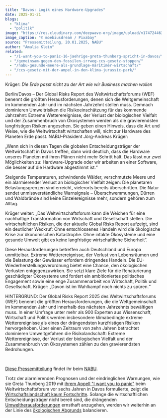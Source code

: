 ```yaml
---
title: "Davos: Logik eines Hardware-Upgrades"
date: 2025-01-21
blogs: 
  - "klima"
  - "politik"
image: "https://res.cloudinary.com/deepwave-org/image/upload/v1747244633/deepwave.org/hardware_technik_upgrade_davos_pixabay_moebiusdream.jpg"
image_caption: "© moebiusdream / Pixabay"
source: "Pressemitteilung, 20.01.2025, NABU"
author: "Amalia Klein"
related: 
  - "/i-want-you-to-panic-16-jaehrige-greta-thunberg-spricht-in-davos/"
  - "/gemeinsam-gegen-den-fossilen-irrweg-ccs-gesetz-stoppen/"
  - "/nabu-gesunde-meere-als-grundlage-maritimer-wirtschaft/"
  - "/ccs-gesetz-mit-der-ampel-in-den-klima-jurassic-park/"
---
```


Krüger: _Die Erde passt nicht zu der Art wie wir Business machen wollen_

Berlin/Davos – Der Global Risks Report des Weltwirtschaftsforums (WEF) benennt die größten Herausforderungen, denen sich die Weltgemeinschaft im kommenden Jahr und im nächsten Jahrzehnt stellen muss. Demnach dominieren Umweltrisiken die Risikoeinschätzung für das kommende Jahrzehnt: Extreme Wetterereignisse, der Verlust der biologischen Vielfalt und der Zusammenbruch von Ökosystemen werden als die gravierendsten langfristigen Risiken angesehen. Sie geben einen Hinweis, dass die Art und Weise, wie die Weltwirtschaft wirtschaften will, nicht zur Hardware des Planeten Erde passt. NABU-Präsident Jörg-Andreas Krüger:

„Wenn sich in diesen Tagen die globalen Entscheidungsträger der Weltwirtschaft in Davos treffen, dann wird deutlich, dass die Hardware unseres Planeten mit ihren Plänen nicht mehr Schritt hält. Das lässt nur zwei Möglichkeiten zu: Hardware-Upgrade oder wir arbeiten an einer Software, die besser auf die Hardware abgestimmt ist.“

Steigende Temperaturen, schwindende Wälder, verschmutzte Meere und ein alarmierender Verlust an biologischer Vielfalt zeigen: Die planetaren Belastungsgrenzen sind erreicht, vielerorts bereits überschritten. Die Natur sendet unmissverständliche Warnsignale – Überschwemmungen, Dürren und Waldbrände sind keine Einzelereignisse mehr, sondern gehören zum Alltag.

Krüger weiter: „Das Weltwirtschaftsforum kann die Weichen für eine nachhaltige Transformation von Wirtschaft und Gesellschaft stellen. Die wirtschaftlichen Risiken, die der aktuelle Global Risks Report aufzeigt, sind ein deutlicher Weckruf: Ohne entschlossenes Handeln wird die ökologische Krise zur ökonomischen Katastrophe. Ohne intakte Ökosysteme und eine gesunde Umwelt gibt es keine langfristige wirtschaftliche Sicherheit“.

Diese Herausforderungen betreffen auch Deutschland und Europa unmittelbar. Extreme Wetterereignisse, der Verlust von Lebensräumen und die Belastung der Gewässer erfordern dringendes Handeln. Die EU-Wiederherstellungsverordnung bietet eine Chance, den ökologischen Verlusten entgegenzuwirken. Sie setzt klare Ziele für die Renaturierung geschädigter Ökosysteme und fordert ein ambitioniertes politisches Engagement sowie eine enge Zusammenarbeit von Wirtschaft, Politik und Gesellschaft. Krüger: „Davon ist im Wahlkampf noch nichts zu spüren.“

HINTERGRUND: Der Global Risks Report 2025 des Weltwirtschaftsforums (WEF) benennt die größten Herausforderungen, die die Weltgemeinschaft im kommenden Jahr und innerhalb des nächsten Jahrzehnts bewältigen muss. In einer Umfrage unter mehr als 900 Experten aus Wissenschaft, Wirtschaft und Politik werden insbesondere klimabedingte extreme Wetterereignisse als eines der drängendsten kurzfristigen Risiken hervorgehoben. Über einen Zeitraum von zehn Jahren betrachtet dominieren Umweltgefahren die Risikolandschaft: Extreme Wetterereignisse, der Verlust der biologischen Vielfalt und der Zusammenbruch von Ökosystemen zählen zu den gravierendsten Bedrohungen.

 

[Diese Pressemitteilung](https://www.nabu.de/presse/pressemitteilungen/www.facebook.com/www.nabu.de/downloads/https.//https.//index.php?popup=true&show=42542&db=presseservice) findet ihr beim [NABU](https://www.nabu.de/).

Trotz der alarmierenden Prognosen und der eindringlichen Warnungen, wie sie Greta Thunberg 2019 mit [ihrem Appell "I want you to panic"](https://www.deepwave.org/i-want-you-to-panic-16-jaehrige-greta-thunberg-spricht-in-davos/) beim Weltwirtschaftsforum vor sechs Jahren in Davos formulierte, zeigt die [Wirtschaftslandschaft kaum Fortschritte](https://www.deepwave.org/gemeinsam-gegen-den-fossilen-irrweg-ccs-gesetz-stoppen/). Solange die wirtschaftlichen Entscheidungsträger nicht bereit sind, die drängenden [Umweltherausforderungen](https://www.deepwave.org/nabu-gesunde-meere-als-grundlage-maritimer-wirtschaft/) ernsthaft anzugehen, werden wir weiterhin an der Linie des [ökologischen Abgrunds](https://www.deepwave.org/ccs-gesetz-mit-der-ampel-in-den-klima-jurassic-park/) balancieren.
